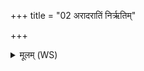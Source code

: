 +++
title = "02 अरादरातिं निर्ऋतिम्"

+++
<details><summary>मूलम् (WS)</summary>

अरादरातिं निर्ऋतिं परो ग्राहिं क्रव्यादः पिशाचान् ।  
रक्षो यत् सर्वं दुर्भूतं तत् तम इवाप हन्मसि ॥ २ ॥
</details>